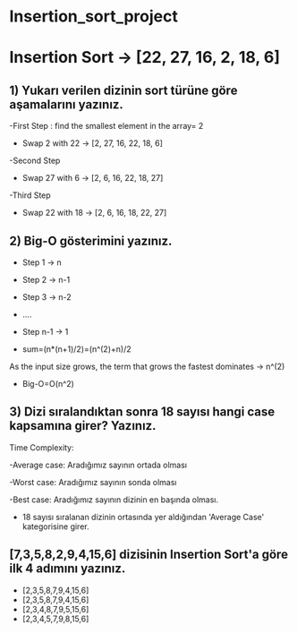 # Insertion_sort_project

# Insertion Sort -> [22, 27, 16, 2, 18, 6]

## 1) Yukarı verilen dizinin sort türüne göre aşamalarını yazınız.

-First Step : find the smallest element in the array= 2

* Swap 2 with 22 -> [2, 27, 16, 22, 18, 6]
  
-Second Step 

* Swap 27 with 6 -> [2, 6, 16, 22, 18, 27]

-Third Step

* Swap 22 with 18 -> [2, 6, 16, 18, 22, 27]

## 2) Big-O gösterimini yazınız.

* Step 1 -> n

* Step 2 -> n-1

* Step 3 -> n-2

* ....

* Step n-1 -> 1

* sum=(n*(n+1)/2)=(n^(2)+n)/2

 As the input size grows, the term that grows the fastest dominates -> n^(2)

 * Big-O=O(n^2)
  
## 3) Dizi sıralandıktan sonra 18 sayısı hangi case kapsamına girer? Yazınız.

 Time Complexity:

 -Average case: Aradığımız sayının ortada olması
 
-Worst case: Aradığımız sayının sonda olması

-Best case: Aradığımız sayının dizinin en başında olması.


* 18 sayısı sıralanan dizinin ortasında yer aldığından 'Average Case' kategorisine girer.


## [7,3,5,8,2,9,4,15,6] dizisinin Insertion Sort'a göre ilk 4 adımını yazınız.

* [2,3,5,8,7,9,4,15,6]
* [2,3,5,8,7,9,4,15,6]
* [2,3,4,8,7,9,5,15,6]
* [2,3,4,5,7,9,8,15,6]
